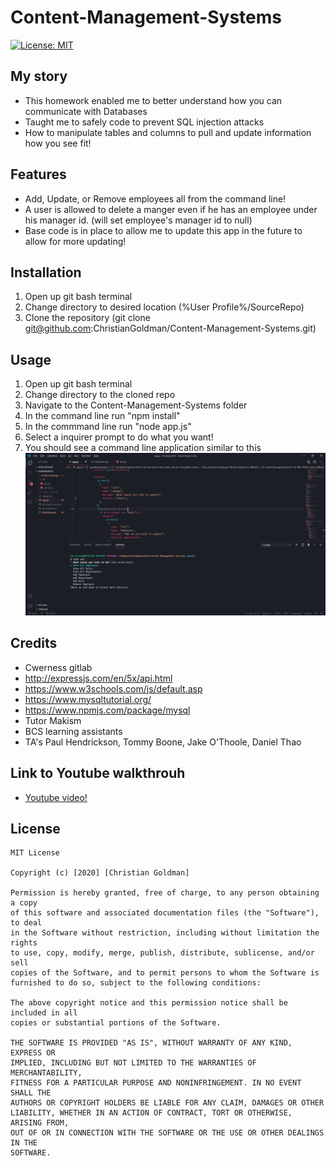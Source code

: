 # Content-Management-Systems
[![License: MIT](https://img.shields.io/badge/License-MIT-yellow.svg)](https://opensource.org/licenses/MIT)  
## My story
* This homework enabled me to better understand how you can communicate with Databases
* Taught me to safely code to prevent SQL injection attacks
* How to manipulate tables and columns to pull and update information how you see fit!
## Features ##
* Add, Update, or Remove employees all from the command line!
* A user is allowed to delete a manger even if he has an employee under his manager id. (will set employee's manager id to null)
* Base code is in place to allow me to update this app in the future to allow for more updating!
## Installation ##
1. Open up git bash terminal
2. Change directory to desired location (%User Profile%/SourceRepo)
3. Clone the repository (git clone git@github.com:ChristianGoldman/Content-Management-Systems.git)
## Usage ##
1. Open up git bash terminal
2. Change directory to the cloned repo
3. Navigate to the Content-Management-Systems folder
4. In the command line run "npm install"
5. In the commmand line run "node app.js"
6. Select a inquirer prompt to do what you want!
7. You should see a command line application similar to this
![About Me](assets/cms.png)
## Credits ##
* Cwerness gitlab
* http://expressjs.com/en/5x/api.html
* https://www.w3schools.com/js/default.asp
* https://www.mysqltutorial.org/
* https://www.npmjs.com/package/mysql
* Tutor Makism
* BCS learning assistants
* TA's Paul Hendrickson, Tommy Boone, Jake O'Thoole, Daniel Thao
## Link to Youtube walkthrouh ##
* [Youtube video!](https://www.youtube.com/watch?v=zWCyLzVXEUo)
## License ##
    MIT License

    Copyright (c) [2020] [Christian Goldman]

    Permission is hereby granted, free of charge, to any person obtaining a copy
    of this software and associated documentation files (the "Software"), to deal
    in the Software without restriction, including without limitation the rights
    to use, copy, modify, merge, publish, distribute, sublicense, and/or sell
    copies of the Software, and to permit persons to whom the Software is
    furnished to do so, subject to the following conditions:

    The above copyright notice and this permission notice shall be included in all
    copies or substantial portions of the Software.

    THE SOFTWARE IS PROVIDED "AS IS", WITHOUT WARRANTY OF ANY KIND, EXPRESS OR
    IMPLIED, INCLUDING BUT NOT LIMITED TO THE WARRANTIES OF MERCHANTABILITY,
    FITNESS FOR A PARTICULAR PURPOSE AND NONINFRINGEMENT. IN NO EVENT SHALL THE
    AUTHORS OR COPYRIGHT HOLDERS BE LIABLE FOR ANY CLAIM, DAMAGES OR OTHER
    LIABILITY, WHETHER IN AN ACTION OF CONTRACT, TORT OR OTHERWISE, ARISING FROM,
    OUT OF OR IN CONNECTION WITH THE SOFTWARE OR THE USE OR OTHER DEALINGS IN THE
    SOFTWARE.
